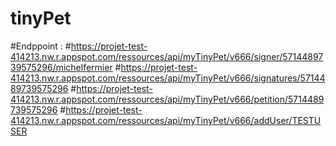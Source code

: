 # tinyPet

#Endppoint :
#https://projet-test-414213.nw.r.appspot.com/ressources/api/myTinyPet/v666/signer/5714489739575296/michelfermier
#https://projet-test-414213.nw.r.appspot.com/ressources/api/myTinyPet/v666/signatures/5714489739575296
#https://projet-test-414213.nw.r.appspot.com/ressources/api/myTinyPet/v666/petition/5714489739575296
#https://projet-test-414213.nw.r.appspot.com/ressources/api/myTinyPet/v666/addUser/TESTUSER
